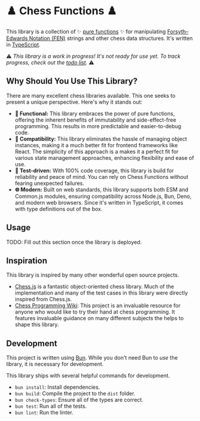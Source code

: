# ♟️  Chess Functions ♟️ 

This library is a collection of ✨ [pure functions](https://en.wikipedia.org/wiki/Pure_function) ✨
for manipulating [Forsyth–Edwards Notation (FEN)](https://en.wikipedia.org/wiki/Fen) strings and
other chess data structures. It's written in [TypeScript](http://typescriptlang.org/).

⚠️  *This library is a work in progress! It's not ready for use yet. To track progress, check out the
[todo list](todo.md).* ⚠️ 

## Why Should You Use This Library?

There are many excellent chess libraries available. This one seeks to present a unique perspective.
Here's why it stands out:

- **🚀 Functional:** This library embraces the power of pure functions, offering the inherent
  benefits of immutability and side-effect-free programming. This results in more predictable and
  easier-to-debug code.
- **🧬 Compatibility:** This library eliminates the hassle of managing object instances, making it a
  much better fit for frontend frameworks like React. The simplicity of this approach is a makes it
  a perfect fit for various state management approaches, enhancing flexibility and ease of use.
- **🚦 Test-driven:** With 100% code coverage, this library is build for reliability and peace of
  mind. You can rely on Chess Functions without fearing unexpected failures.
- **🌐 Modern:** Built on web standards, this library supports both ESM and Common.js modules,
  ensuring compatibility across Node.js, Bun, Deno, and modern web browsers. Since it's written in
  TypeScript, it comes with type definitions out of the box.

## Usage

TODO: Fill out this section once the library is deployed.

## Inspiration

This library is inspired by many other wonderful open source projects.

* [Chess.js](https://github.com/jhlywa/chess.js/blob/master/README.md) is a fantastic
  object-oriented chess library. Much of the implementation and many of the test cases in this
  library were directly inspired from Chess.js.
* [Chess Programming Wiki](https://www.chessprogramming.org/Main_Page): This project is an
  invaluable resource for anyone who would like to try their hand at chess programming. It features
  invaluable guidance on many different subjects the helps to shape this library.

## Development

This project is written using [Bun](https://bun.sh/). While you don't need Bun to _use_ the library,
it is necessary for development.

This library ships with several helpful commands for development.

* `bun install`: Install dependencies.
* `bun build`: Compile the project to the `dist` folder.
* `bun check-types`: Ensure all of the types are correct.
* `bun test`: Run all of the tests.
* `bun lint`: Run the linter.
